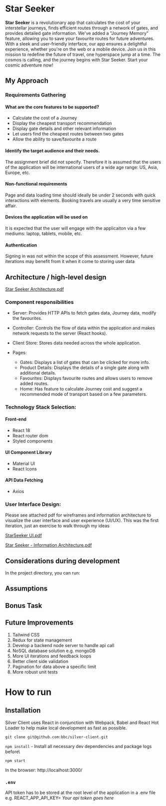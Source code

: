 # Star Seeker

**Star Seeker** is a revolutionary app that calculates the cost of your interstellar journeys, finds efficient routes through a network of gates, and provides detailed gate information. We've added a "Journey Memory" feature, allowing you to save your favourite routes for future adventures. With a sleek and user-friendly interface, our app ensures a delightful experience, whether you're on the web or a mobile device. Join us in this mission to redefine the future of travel, one hyperspace jump at a time. The cosmos is calling, and the journey begins with Star Seeker. Start your cosmic adventure now!

## My Approach

### Requirements Gathering

#### What are the core features to be supported?

- Calculate the cost of a Journey
- Display the cheapest transport recommendation
- Display gate details and other relevant information
- Let users find the cheapest routes between two gates
- Allow the ability to save/favourite a route

#### Identify the target audience and their needs.
The assignment brief did not specify. Therefore it is assumed that the users of the application will be international users of a wide age range: US, Asia, Europe, etc.

#### Non-functional requirements
Page and data loading time should ideally be under 2 seconds with quick interactions with elements. Booking travels are usually a very time sensitive affair.

#### Devices the application will be used on
It is expected that the user will engage with the applicaiton via a few mediums: laptop, tablets, mobile, etc.

#### Authentication
Signing in was not within the scope of this assessment. However, future iterations may benefit from it when it come to storing user data

## Architecture / high-level design
[Star Seeker Architecture.pdf](https://github.com/Kayode-Olumo/star-seeker-kayode/files/13300785/Star.Seeker.Architecture.pdf)

### Component responsibilities
- Server: Provides HTTP APIs to fetch gates data, Journey data, modify the favourites.
- Controller: Controls the flow of data within the application and makes network requests to the server (React hooks).
- Client Store: Stores data needed across the whole application. 

- Pages:
    - Gates: Displays a list of gates that can be clicked for more info.
    - Product Details: Displays the details of a single gate along with additional details.
    - Favourites: Displays favourite routes and allows users to remove added routes.
    - Home: Has feature to calculate Journey cost and suggest a recommended mode of transport based on a few parameters.


### Technology Stack Selection:
#### Front-end
- React 18
- React router dom
- Styled components

#### UI Component Library
- Material UI
- React Icons

#### API Data Fetching
- Axios


### User Interface Design:

Please see attached pdf for wireframes and information architecture to visualize the user interface and user experience (UI/UX).
This was the first iteration, just an exercise to walk through my ideas

[StarSeeker UI.pdf](https://github.com/Kayode-Olumo/star-seeker-kayode/files/13300584/StarSeeker.UI.pdf)

[Star Seeker - Information Architecture.pdf](https://github.com/Kayode-Olumo/star-seeker-kayode/files/13300587/Star.Seeker.-.Information.Architecture.pdf)

## Considerations during development

In the project directory, you can run:

## Assumptions


## Bonus Task

## Future Improvements

1. Tailwind CSS
2. Redux for state management
3. Develop a backend node server to handle api call
4. NoSQL database solution e.g. mongoDB
5. More UI iterations and feedback loops
6. Better client side validation
7. Pagination for data above a specific limit
8. More robust unit tests

# How to run 

## Installation

Silver Client uses React in conjunction with Webpack, Babel and React Hot Loader to help make local development as fast as possible.

`git clone git@github.com:bbc/silver-client.git`

`npm install` - Install all necessary dev dependencies and package logs before\

`npm start`

In the browser:
http://localhost:3000/

### `.env`
API token has to be stored at the root level of the application in a .env file e.g. REACT_APP_API_KEY= *Your api token goes here*







